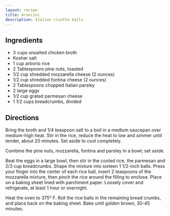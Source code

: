```yaml
---
layout: recipe
title: Arancini
description: Italian risotto balls
---
```


## Ingredients

* 3 cups unsalted chicken broth
* Kosher salt
* 1 cup arborio rice
* 2 Tablespoons pine nuts, toasted
* 1/2 cup shredded mozzarella cheese (2 ounces)
* 1/2 cup shredded fontina cheese (2 ounces)
* 2 Tablespoons chopped Italian parsley
* 2 large eggs
* 1/2 cup grated parmesan cheese
* 1 1/2 cups breadcrumbs, divided

## Directions

Bring the broth and 1/4 teaspoon salt to a boil in a medium saucepan
over medium-high heat. Stir in the rice, reduce the heat to low and
simmer until tender, about 20 minutes. Set aside to cool completely.

Combine the pine nuts, mozzarella, fontina and parsley in a bowl; set
aside.

Beat the eggs in a large bowl, then stir in the cooled rice, the
parmesan and 2/3 cup breadcrumbs. Shape the mixture into sixteen 1
1/2-inch balls. Press your finger into the center of each rice ball,
insert 2 teaspoons of the mozzarella mixture, then pinch the rice around
the filling to enclose. Place on a baking sheet lined with parchment
paper. Loosely cover and refrigerate, at least 1 hour or overnight.

Heat the oven to 375° F. Roll the rice balls in the remaining bread
crumbs, and place back on the baking sheet. Bake until golden brown,
30-45 minutes.
